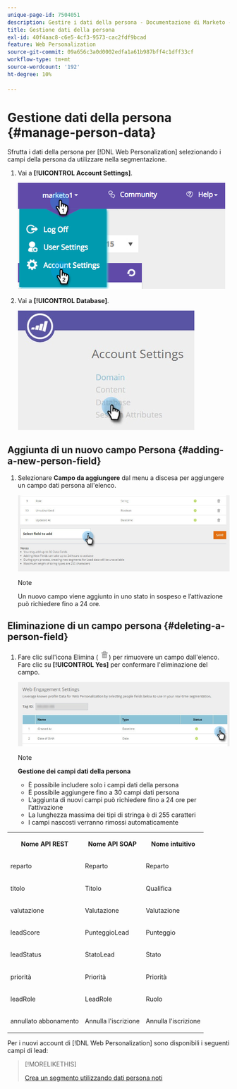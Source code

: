 ```yaml
---
unique-page-id: 7504051
description: Gestire i dati della persona - Documentazione di Marketo - Documentazione del prodotto
title: Gestione dati della persona
exl-id: 40f4aac8-c6e5-4cf3-9573-cac2fdf9bcad
feature: Web Personalization
source-git-commit: 09a656c3a0d0002edfa1a61b987bff4c1dff33cf
workflow-type: tm+mt
source-wordcount: '192'
ht-degree: 10%

---
```


# Gestione dati della persona {#manage-person-data}

Sfrutta i dati della persona per [!DNL Web Personalization] selezionando i campi della persona da utilizzare nella segmentazione.

1. Vai a **[!UICONTROL Account Settings]**.

   ![](assets/image2015-5-7-15-3a17-3a23.png)

1. Vai a **[!UICONTROL Database]**.

   ![](assets/account-settings-dropdown-database.jpg)

## Aggiunta di un nuovo campo Persona {#adding-a-new-person-field}

1. Selezionare **Campo da aggiungere** dal menu a discesa per aggiungere un campo dati persona all&#39;elenco.

   ![](assets/add-a-person-field-hand.jpg)

   >[!NOTE]
   >
   >Un nuovo campo viene aggiunto in uno stato in sospeso e l’attivazione può richiedere fino a 24 ore.

## Eliminazione di un campo persona {#deleting-a-person-field}

1. Fare clic sull&#39;icona Elimina ( ![—](assets/image2015-3-24-13-3a45-3a56.png)) per rimuovere un campo dall&#39;elenco. Fare clic su **[!UICONTROL Yes]** per confermare l&#39;eliminazione del campo.

   ![](assets/web-engagement-settings-delete.jpg)

   >[!NOTE]
   >
   >**Gestione dei campi dati della persona**
   >
   >* È possibile includere solo i campi dati della persona
   >* È possibile aggiungere fino a 30 campi dati persona
   >* L’aggiunta di nuovi campi può richiedere fino a 24 ore per l’attivazione
   >* La lunghezza massima dei tipi di stringa è di 255 caratteri
   >* I campi nascosti verranno rimossi automaticamente

<table>
 <tbody>
  <tr>
   <th><p>Nome API REST</p></th>
   <th><p>Nome API SOAP</p></th>
   <th><p>Nome intuitivo</p></th>
  </tr>
  <tr>
   <td><p>reparto</p></td>
   <td><p>Reparto</p></td>
   <td><p>Reparto</p></td>
  </tr>
  <tr>
   <td><p>titolo</p></td>
   <td><p>Titolo</p></td>
   <td><p>Qualifica</p></td>
  </tr>
  <tr>
   <td><p>valutazione</p></td>
   <td><p>Valutazione</p></td>
   <td><p>Valutazione</p></td>
  </tr>
  <tr>
   <td><p>leadScore</p></td>
   <td><p>PunteggioLead</p></td>
   <td><p>Punteggio</p></td>
  </tr>
  <tr>
   <td><p>leadStatus</p></td>
   <td><p>StatoLead</p></td>
   <td><p>Stato</p></td>
  </tr>
  <tr>
   <td><p>priorità</p></td>
   <td><p>Priorità</p></td>
   <td><p>Priorità</p></td>
  </tr>
  <tr>
   <td><p>leadRole</p></td>
   <td><p>LeadRole</p></td>
   <td><p>Ruolo</p></td>
  </tr>
  <tr>
   <td><p>annullato abbonamento</p></td>
   <td><p>Annulla l'iscrizione</p></td>
   <td><p>Annulla l'iscrizione</p></td>
  </tr>
 </tbody>
</table>

Per i nuovi account di [!DNL Web Personalization] sono disponibili i seguenti campi di lead:

>[!MORELIKETHIS]
>
>[Crea un segmento utilizzando dati persona noti](/help/marketo/product-docs/web-personalization/using-web-segments/create-a-segment-using-known-person-data.md)
